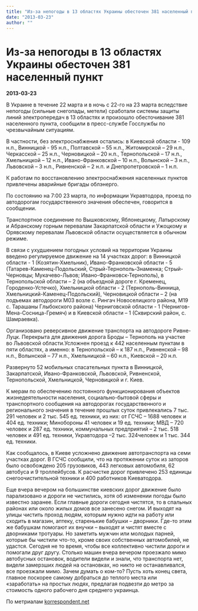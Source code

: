 ```yaml
---
title: "Из-за непогоды в 13 областях Украины обесточен 381 населенный пункт"
date: "2013-03-23"
author: ""
---
```


# Из-за непогоды в 13 областях Украины обесточен 381 населенный пункт

**2013-03-23** 

В Украине в течение 22 марта и в ночь с 22-го на 23 марта вследствие непогоды (сильные снегопады, метели) сработали системы защиты линий электропередач в 13 областях и произошло обесточивание 381 населенного пункта, сообщили в пресс-службе Госслужбы по чрезвычайным ситуациям.

В частности, без электроснабжения остались: в Киевской области - 109 н.п., Винницкой - 95 н.п., Полтавской – 55 н.п., Житомирской – 29 н.п., Черкасской – 25 н.п., Черновицкой – 20 н.п., Тернопольской – 17 н.п., Хмельницкой – 12 н.п., Ивано-Франковской – 10 н.п., Волынской – 3 н.п., Львовской – 3 н.п., Ривненской – 2 н.п. и Днепропетровской – 1 н.п.

К работам по восстановлению электроснабжения населенных пунктов привлечены аварийные бригады облэнерго.

По состоянию на 7:00 23 марта, по информации Укравтодора, проезд по автодорогам государственного значения обеспечен, говорится в сообщении.

Транспортное соединение по Вышковскому, Яблонецкому, Латырскому и Абранскому горным перевалам Закарпатской области и Ужоцкому и Орявскому перевалам Львовской области осуществляется в обычном режиме.

В связи с ухудшением погодных условий на территории Украины введено регулируемое движение на 14 участках дорог: в Винницкой области - 1 (Козятин-Хмельник), Ивано-Франковской области - 5 (Татарев-Каменец-Подольский, Стрый-Тернополь-Знаменка; Стрый-Черновцы; Мукачево-Львов; Ивано-Франковск-Тернополь), в Тернопольской области – 2 (на объездной дороге г. Кременец, Городенко-Устечко), Хмельницкой области - 2 (Тернополь-Винница, Хмельницкий-Каменец-Подольский), Черновицкой области – 2 (на подъемах автодороги М03 возле с. Рингач Новоселицкого района, М19 с. Тарашаны Глыбокского района) Черниговской области - 1 (Чернигов-Мена-Сосница-Гремяч) и в Киевской области – 1 (Сквирский район, с. Шамраевка).

Организовано реверсивное движение транспорта на автодороге Ривне-Луцк. Перекрыта для движения дорога Броды – Тернополь на участке во Львовской области.Усложнен проезд к 442 населенным пунктам в пяти областях, а именно: в Тернопольской – к 187 н.п., Ривненской – 98 н.п., Волынской – 77 н.п., Хмельницкой – 60 н.п., Киевской – 20 н.п.

Развернуто 52 мобильных спасательных пункта в Винницкой, Закарпатской, Ивано-Франковской, Львовской, Ривненской, Тернопольской, Хмельницкой, Черновицкой и г. Киев.

К мерам по обеспечению постоянного функционирования объектов жизнедеятельности населения, социально-бытовой сферы и транспортного сообщения на автодорогах государственного и регионального значения в течение прошлых суток привлекались 7 тыс. 291 человек и 2 тыс. 545 ед. техники, из них: от ГСЧС – 1688 человек и 404 ед. техники; Минобороны 41 человек и 19 ед. техники; МВД – 720 человек и 287 ед. техники, коммунальных предприятий – 2 тыс. 518 человек и 491 ед. техники, Укравтодора –2 тыс. 324человек и 1 тыс. 344 ед. техники.

Как сообщалось, в Киеве усложнено движение автотранспорта на семи участках дорог. В ГСЧС сообщили, что на протяжении суток из заторов было освобождено 205 грузовиков, 443 легковых автомобиля, 62 автобуса и 9 троллейбусов. К расчистке дорог привлечено 253 единицы снегоочистительной техники и 400 работников Киеватодора.

Еще вчера вечером на большинстве киевских дорог движение было парализовано и дороги не чистились, хотя об изменении погоды было известно заранее. Если главные дороги сегодня чистятся, то в спальных районах или около жилых домов все занесено снегом. И выходят на улицы чистить проход людям, которым нужно идти на работу или сходить в магазин, аптеку, старенькие бабушки – дворники. Где-то этим же бабушкам помогают их внучки – выходят и чистят вместе с дворниками тротуары. Но заметить мужчин или молодых парней, которые бы чистили что-то, кроме своих собственных автомобилей, не удастся. Сегодня не то время, чтобы все коллективно чистили дороги и помогали друг другу. Столько машин вчера вечером проезжало мимо автобусных остановок, водители видели и знали, что транспорта нет, видели замерзших людей на остановках, но никто не останавливался, все проезжали мимо. Зачем думать о ком-то? Пусть хоть конец света, главное поскорее самому добраться до теплого места или «заработать» на простых людях, предлагая подвезти до метро за стоимость одного рабочего дня среднего украинца.

По метриалам [korrespondent.net](http://korrespondent.net/)